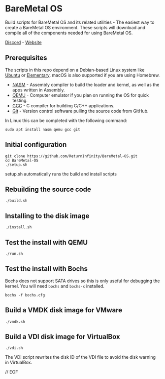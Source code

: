 # BareMetal OS

Build scripts for BareMetal OS and its related utilities - The easiest way to create a BareMetal OS environment. These scripts will download and compile all of the components needed for using BareMetal OS.

[Discord](https://discord.gg/dT8MgXn) - [Website](https://returninfinity.com)


## Prerequisites

The scripts in this repo depend on a Debian-based Linux system like [Ubuntu](https://https://www.ubuntu.com/download/desktop) or [Elementary](https://elementary.io). macOS is also supported if you are using Homebrew.

- [NASM](https://nasm.us) - Assembly compiler to build the loader and kernel, as well as the apps written in Assembly.
- [QEMU](https://www.qemu.org) - Computer emulator if you plan on running the OS for quick testing.
- [GCC](https://gcc.gnu.org) - C compiler for building C/C++ applications.
- [Git](https://git-scm.com) - Version control software pulling the source code from GitHub.

In Linux this can be completed with the following command:

	sudo apt install nasm qemu gcc git


## Initial configuration

	git clone https://github.com/ReturnInfinity/BareMetal-OS.git
	cd BareMetal-OS
	./setup.sh

setup.sh automatically runs the build and install scripts


## Rebuilding the source code

	./build.sh


## Installing to the disk image

	./install.sh


## Test the install with QEMU

	./run.sh


## Test the install with Bochs

Bochs does not support SATA drives so this is only useful for debugging the kernel. You will need `bochs` and `bochs-x` installed.

	bochs -f bochs.cfg


## Build a VMDK disk image for VMware

	./vmdk.sh


## Build a VDI disk image for VirtualBox

	./vdi.sh

The VDI script rewrites the disk ID of the VDI file to avoid the disk warning in VirtualBox.



// EOF
